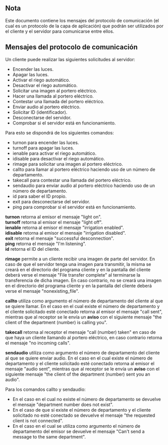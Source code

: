 ## Nota
Este documento contiene los mensajes del protocolo de comunicación (el cual es un protocolo de la capa de aplicación) que podrán ser utilizados por el cliente y el servidor para comunicarse entre ellos.

## Mensajes del protocolo de comunicación
Un cliente puede realizar las siguientes solicitudes al servidor:  
- Encender las luces.
- Apagar las luces.  
- Activar el riego automático.
- Desactivar el riego automático.
- Solicitar una imagen al portero eléctrico.
- Hacer una llamada al portero eléctrico.  
- Contestar una llamada del portero eléctrico.
- Enviar audio al portero eléctrico.  
- Solicitar ID (identificador).  
- Desconectarse del servidor.
- Comprobar si el servidor está en funcionamiento.

Para esto se dispondrá de los siguientes comandos:  
- turnon para encender las luces.
- turnoff para apagar las luces.
- ienable para activar el riego automático.
- idisable para desactivar el riego automático.
- rimage para solicitar una imagen al portero eléctrico.
- callto para llamar al portero eléctrico haciendo uso de un número de departamento.
- takecall para contestar una llamada del portero eléctrico.
- sendaudio para enviar audio al portero eléctrico haciendo uso de un número de departamento.
- id para saber el ID propio.
- exit para desconectarse del servidor.
- ping para comprobar si el servidor está en funcionamiento.

**turnon** retorna al emisor el mensaje "light on".  
**turnoff** retorna al emisor el mensaje "light off".  
**ienable** retorna al emisor el mensaje "irrigation enabled".  
**idisable** retorna al emisor el mensaje "irrigation disabled".  
**exit** retorna el mensaje "successful desconnection".  
**ping** retorna el mensaje "I'm listening".  
**id** retorna el ID del cliente.

**rimage** permite a un cliente recibir una imagen de parte del servidor. En caso de que el servidor tenga una imagen para transmitir, la misma se creará en el directorio del programa cliente y en la pantalla del cliente deberá verse el mensaje "File transfer complete" al terminarse la transferencia de dicha imagen. En caso contrario, no se creará una imagen en el directorio del programa cliente y en la pantalla del cliente deberá verse el mensaje "nonexisting_file".

**callto** utiliza como argumento el número de departamento del cliente al que se quiere llamar. En el caso en el cual existe el número de departamento y el cliente solicitado esté conectado retorna al emisor el mensaje "call sent", mientras que al receptor se le envía un **aviso** con el siguiente mensaje "the client of the department (number) is calling you".  

**takecall** retorna al receptor el mensaje "call (number) taken" en caso de que haya un cliente llamando al portero eléctrico, en caso contrario retorna el mensaje "no incoming calls".  

**sendaudio** utiliza como argumento el número de departamento del cliente al que se quiere enviar audio. En el caso en el cual existe el número de departamento y el cliente solicitado esté conectado retorna al emisor el mensaje "audio sent", mientras que al receptor se le envía un **aviso** con el siguiente mensaje "the client of the department (number) sent you an audio".  

Para los comandos callto y sendaudio:
- En el caso en el cual no existe el número de departamento se devuelve el mensaje "department number does not exist".
- En el caso de que sí existe el número de departamento y el cliente solicitado no esté conectado se devuelve el mensaje "the requested client is not connected".
- En el caso en el cual se utiliza como argumento el número de departamento del emisor se devuelve el mensaje "Can't send a message to the same department".
